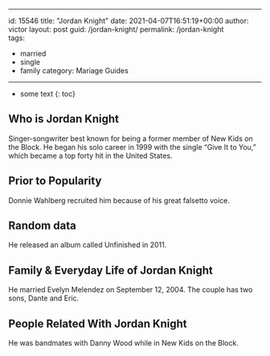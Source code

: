  ---
id: 15546
title: "Jordan Knight"
date: 2021-04-07T16:51:19+00:00
author: victor
layout: post
guid: /jordan-knight/
permalink: /jordan-knight  
tags:
  - married
  - single
  - family
category: Mariage Guides
---

* some text
{: toc}

## Who is Jordan Knight

Singer-songwriter best known for being a former member of New Kids on the Block. He began his solo career in 1999 with the single &#8220;Give It to You,&#8221; which became a top forty hit in the United States. 

## Prior to Popularity

Donnie Wahlberg recruited him because of his great falsetto voice. 

## Random data

He released an album called Unfinished in 2011. 

## Family & Everyday Life of Jordan Knight

He married Evelyn Melendez on September 12, 2004. The couple has two sons, Dante and Eric. 

## People Related With Jordan Knight

He was bandmates with Danny Wood while in New Kids on the Block. 
 